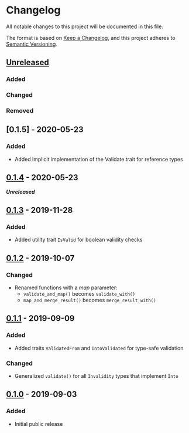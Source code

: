 # Changelog

All notable changes to this project will be documented in this file.

The format is based on [Keep a Changelog](https://keepachangelog.com/en/1.1.0/),
and this project adheres to [Semantic Versioning](https://semver.org/spec/v2.0.0.html).

## [Unreleased]

### Added

### Changed

### Removed


## [0.1.5] - 2020-05-23

### Added

- Added implicit implementation of the Validate trait for reference types

## [0.1.4] - 2020-05-23

***Unreleased***

## [0.1.3] - 2019-11-28

### Added

- Added utility trait `IsValid` for boolean validity checks

## [0.1.2] - 2019-10-07

### Changed

- Renamed functions with a *map* parameter:
  - `validate_and_map()` becomes `validate_with()`
  - `map_and_merge_result()` becomes `merge_result_with()`

## [0.1.1] - 2019-09-09

### Added

- Added traits `ValidatedFrom` and `IntoValidated` for type-safe validation

### Changed

- Generalized `validate()` for all `Invalidity` types that implement `Into`

## [0.1.0] - 2019-09-03

### Added

- Initial public release

[Unreleased]: https://github.com/slowtec/semval/compare/v0.1.4...master
[0.1.4]: https://github.com/slowtec/semval/releases/v0.1.3
[0.1.3]: https://github.com/slowtec/semval/releases/v0.1.3
[0.1.2]: https://github.com/slowtec/semval/releases/v0.1.2
[0.1.1]: https://github.com/slowtec/semval/releases/v0.1.1
[0.1.0]: https://github.com/slowtec/semval/releases/v0.1.0
